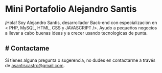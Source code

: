 ﻿# Mini Portafolio Alejandro Santis

¡Hola! Soy Alejandro Santis, desarrollador Back-end con especialización en < PHP, MySQL, HTML, CSS y JAVASCRIPT />. Ayudo a pequeños negocios a llevar a cabo buenas ideas y a crecer usando tecnologicas de punta.

## # Contactame

Si tienes alguna pregunta o sugerencia, no dudes en contactarme a través de [asantiscastro@gmail.com](mailto:asantiscastro@gmail.com).
